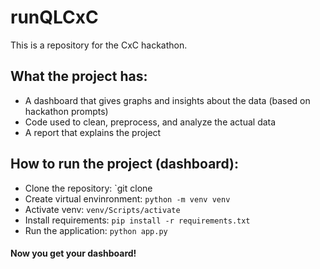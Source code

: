# runQLCxC
This is a repository for the CxC hackathon.

## What the project has:
- A dashboard that gives graphs and insights about the data (based on hackathon prompts)
- Code used to clean, preprocess, and analyze the actual data
- A report that explains the project

## How to run the project (dashboard):
- Clone the repository: `git clone
- Create virtual envinronment: `python -m venv venv`
- Activate venv: `venv/Scripts/activate`
- Install requirements: `pip install -r requirements.txt`
- Run the application: `python app.py`

#### Now you get your dashboard!
